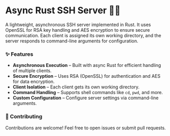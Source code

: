 # Async Rust SSH Server 🚀🔐  

A lightweight, asynchronous SSH server implemented in Rust. It uses OpenSSL for RSA key handling and AES encryption to ensure secure communication. Each client is assigned its own working directory, and the server responds to command-line arguments for configuration.  

### ✨ Features  
- **Asynchronous Execution** – Built with async Rust for efficient handling of multiple clients.  
- **Secure Encryption** – Uses RSA (OpenSSL) for authentication and AES for data encryption.  
- **Client Isolation** – Each client gets its own working directory.  
- **Command Handling** – Supports shell commands like `cd`, `pwd`, and more.  
- **Custom Configuration** – Configure server settings via command-line arguments.  

### 🐝 Contributing  
Contributions are welcome! Feel free to open issues or submit pull requests.  

